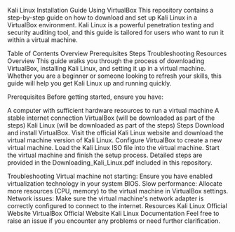 Kali Linux Installation Guide Using VirtualBox
This repository contains a step-by-step guide on how to download and set up Kali Linux in a VirtualBox environment. Kali Linux is a powerful penetration testing and security auditing tool, and this guide is tailored for users who want to run it within a virtual machine.

Table of Contents
Overview
Prerequisites
Steps
Troubleshooting
Resources
Overview
This guide walks you through the process of downloading VirtualBox, installing Kali Linux, and setting it up in a virtual machine. Whether you are a beginner or someone looking to refresh your skills, this guide will help you get Kali Linux up and running quickly.

Prerequisites
Before getting started, ensure you have:

A computer with sufficient hardware resources to run a virtual machine
A stable internet connection
VirtualBox (will be downloaded as part of the steps)
Kali Linux (will be downloaded as part of the steps)
Steps
Download and install VirtualBox.
Visit the official Kali Linux website and download the virtual machine version of Kali Linux.
Configure VirtualBox to create a new virtual machine.
Load the Kali Linux ISO file into the virtual machine.
Start the virtual machine and finish the setup process.
Detailed steps are provided in the Downloading_Kali_Linux.pdf included in this repository.

Troubleshooting
Virtual machine not starting: Ensure you have enabled virtualization technology in your system BIOS.
Slow performance: Allocate more resources (CPU, memory) to the virtual machine in VirtualBox settings.
Network issues: Make sure the virtual machine's network adapter is correctly configured to connect to the internet.
Resources
Kali Linux Official Website
VirtualBox Official Website
Kali Linux Documentation
Feel free to raise an issue if you encounter any problems or need further clarification.
